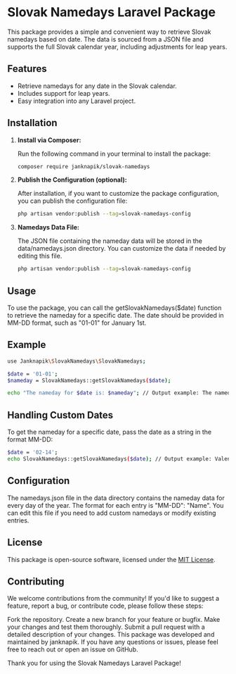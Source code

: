 # Slovak Namedays Laravel Package

This package provides a simple and convenient way to retrieve Slovak namedays based on date. The data is sourced from a JSON file and supports the full Slovak calendar year, including adjustments for leap years.

## Features

- Retrieve namedays for any date in the Slovak calendar.
- Includes support for leap years.
- Easy integration into any Laravel project.

## Installation

1. **Install via Composer:**

   Run the following command in your terminal to install the package:

   ```bash
   composer require janknapik/slovak-namedays
   ```

2. **Publish the Configuration (optional):**

   After installation, if you want to customize the package configuration, you can publish the configuration file:

   ```bash
   php artisan vendor:publish --tag=slovak-namedays-config
   ```

3. **Namedays Data File:**

   The JSON file containing the nameday data will be stored in the data/namedays.json directory. You can customize the data if needed by editing this file.

   ```bash
   php artisan vendor:publish --tag=slovak-namedays-config
   ```

## Usage

To use the package, you can call the getSlovakNamedays($date) function to retrieve the nameday for a specific date. The date should be provided in MM-DD format, such as "01-01" for January 1st.

## Example

```bash
use Janknapik\SlovakNamedays\SlovakNamedays;

$date = '01-01';
$nameday = SlovakNamedays::getSlovakNamedays($date);

echo "The nameday for $date is: $nameday"; // Output example: The nameday for 01-01 is: Nový Rok
```

## Handling Custom Dates

To get the nameday for a specific date, pass the date as a string in the format MM-DD:

```bash
$date = '02-14';
echo SlovakNamedays::getSlovakNamedays($date); // Output example: Valentín
```
## Configuration
The namedays.json file in the data directory contains the nameday data for every day of the year. The format for each entry is "MM-DD": "Name". You can edit this file if you need to add custom namedays or modify existing entries.

## License
This package is open-source software, licensed under the [MIT License](https://choosealicense.com/licenses/mit/).

## Contributing
We welcome contributions from the community! If you'd like to suggest a feature, report a bug, or contribute code, please follow these steps:

Fork the repository.
Create a new branch for your feature or bugfix.
Make your changes and test them thoroughly.
Submit a pull request with a detailed description of your changes.
This package was developed and maintained by janknapik. If you have any questions or issues, please feel free to reach out or open an issue on GitHub.

Thank you for using the Slovak Namedays Laravel Package!